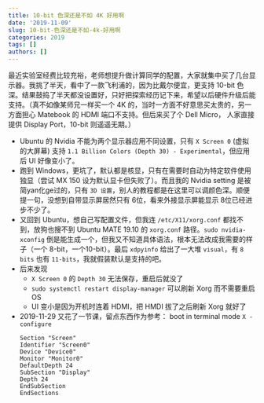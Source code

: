 ```yaml
---
title: 10-bit 色深还是不如 4K 好用啊
date: '2019-11-09'
slug: 10-bit-色深还是不如-4k-好用啊
categories: 2019
tags: []
authors: []
---
```




最近实验室经费比较充裕，老师想提升做计算同学的配置，大家就集中买了几台显示器。我挑了半天，看中了一款飞利浦的，因为比戴尔便宜，更支持 10-bit 色深。结果鼓捣了半天都没设置好，只好把探索经历记下来，希望以后硬件升级后能支持。（真不如像某师兄一样买一个 4K 的，当时一方面不好意思买太贵的，另一方面担心 Matebook 的 HDMI 端口不支持。但后来买了个 Dell Micro， 人家直接提供 Display Port，10-bit 则遥遥无期。）

- Ubuntu 的 Nvidia 不能为两个显示器应用不同设置，只有 `X Screen 0` (虚拟的大屏幕) 支持 `1.1 Billion Colors (Depth 30) - Experimental`，但应用后 UI 好像变小了。
- 跑到 Windows，更坑了，默认都是核显，只有在需要时自动为特定软件使用独显（尝试 MX 150 设为默认显卡但失败了）。而且我的 Nvidia setting 是被简yan化ge过的，只有 `3D 设置`，别人的教程都是在这里可以调颜色深。顺便提一句，没想到自带显示屏居然只有 6位，看来外接显示屏能显示 8位已经进步不少了。
- 又回到 Ubuntu，想自己写配置文件，但我连 `/etc/X11/xorg.conf` 都找不到，放狗也搜不到 Ubuntu MATE 19.10 的 `xorg.conf` 路径。`sudo nvidia-xconfig` 倒是能生成一个，但我又不知道具体语法，根本无法改成我需要的样子（一个 8-bit，一个10-bit）。最后 `xdpyinfo` 给出了一大堆 `visual`，有 `8 bits` 也有 `11-bits`，我就假装默认是支持的吧。
- 后来发现
  + `X Screen 0` 的 `Depth 30` 无法保存，重启后就没了
  + `sudo systemctl restart display-manager` 可以刷新 Xorg 而不需要重启 OS
  + UI 变小是因为开机时连着 HDMI，把 HMDI 拔了之后刷新 Xorg 就好了
- 2019-11-29 又花了一节课，留点东西作为参考： boot in terminal mode `X -configure`
  ```
  Section "Screen"
  Identifier "Screen0"
  Device "Device0"
  Monitor "Monitor0"
  DefaultDepth 24
  SubSection "Display"
  Depth 24
  EndSubSection
  EndSections
  ```
